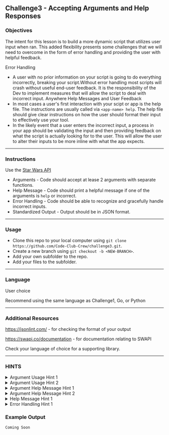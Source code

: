## Challenge3 - Accepting Arguments and Help Responses

### Objectives

The intent for this lesson is to build a more dynamic script that utilizes user input when ran. This added flexibility presents some challenges that we will need to overcome in the form of error handling and providing the user with helpful feedback.

Error Handling
 - A user with no prior information on your script is going to do everything incorrectly, breaking your script.Without error handling most scripts will crash without useful end-user feedback. It is the responsibility of the Dev to implement measures that will allow the script to deal with incorrect input. Anywhere 
Help Messages and User Feedback
 - In most cases a user's first interaction with your scipt or app is the help file. The instructions are usually called via `<app-name> help`. The help file should give clear instructions on how the user should format their input to effectively use your tool.
 - In the likely event that a user enters the incorrect input, a process in your app should be validating the input and then providing feedback on what the script is actually looking for to the user. This will allow the user to alter their inputs to be more inline with what the app expects.

--- 
  
### Instructions

Use the [Star Wars API](https://www.swapi.co)
- Arguments - Code should accept at lease 2 arguments with separate functions.
- Help Message - Code should print a helpful message if one of the arguments is `help` or incorrect.
- Error Handling - Code should be able to recognize and gracefully handle incorrect inputs.
- Standardized Output - Output should be in JSON format.

---
### Usage
- Clone this repo to your local computer using `git clone https://github.com/Code-Club-Crew/challenge3.git`.
- Create a new branch using `git checkout -b <NEW-BRANCH>`.
- Add your own subfolder to the repo.
- Add your files to the subfolder.

---

### Language
User choice

Recommend using the same language as Challenge1, Go, or Python

---
### Additional Resources
https://jsonlint.com/ - for checking the format of your output

https://swapi.co/documentation - for documentation relating to SWAPI

Check your language of choice for a supporting library.

---

### HINTS
<details>
  <summary>Argument Usage Hint 1</summary>
  - Argument 1 could be used to determine the type. IE `Starship`
</details>
<details>
  <summary>Argument Usage Hint 2</summary>
  - Argument 2 could be used to determine a string to search for in the data type. IE `Destroyer`
</details>
<details>
  <summary>Argument Help Message Hint 1</summary>
  - Check that the number of arguments is correct
</details>
<details>
  <summary>Argument Help Message Hint 2</summary>
  - Check that the arguments are valid
</details>
<details>
  <summary>Help Message Hint 1</summary>
  - Create a function that checks the arguments and have a branch if an argument == `help`
</details>
<details>
  <summary>Error Handling Hint 1</summary>
  - The `except` clause of `try` loops are great for catching errors
</details>

### Example Output
```
Coming Soon
```

